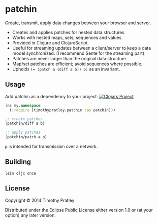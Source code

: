 # patchin

Create, transmit, apply data changes between your browser and server.

* Creates and applies patches for nested data structures.
* Works with nested maps, sets, sequences and values.
* Provided in Clojure and ClojureScript.
* Useful for streaming updates between a client/server to keep a data model
  synchronized. (I recommend Sente for the streaming part).
* Patches are never larger than the original data structure.
* Map/set patches are efficient; avoid sequences where possible.
* Upholds `(= (patch a (diff a b)) b)` as an invariant.


## Usage

Add patchin as a dependency to your project:
[![Clojars Project](http://clojars.org/timothypratley/patchin/latest-version.svg)](http://clojars.org/timothypratley/patchin)

```clj
(ns my.namespace
  (:require [timothypratley.patchin :as patchin]))

;; create patches
(patchin/diff a b)

;; apply patches
(patchin/patch a p)
```

`p` is intended for transmission over a network.


## Building

`lein cljx once`


## License

Copyright © 2014 Timothy Pratley

Distributed under the Eclipse Public License either version 1.0 or (at
your option) any later version.
